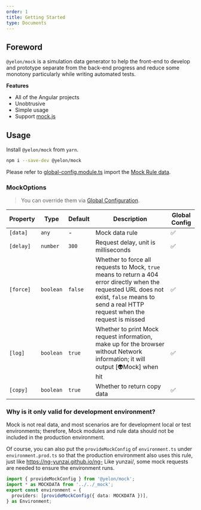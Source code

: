 ```yaml
---
order: 1
title: Getting Started
type: Documents
---
```


## Foreword

`@yelon/mock` is a simulation data generator to help the front-end to develop and prototype separate from the back-end progress and reduce some monotony particularly while writing automated tests.

**Features**

- All of the Angular projects
- Unobtrusive
- Simple usage
- Support [mock.js](http://mockjs.com/)

## Usage

Install `@yelon/mock` from `yarn`.

```bash
npm i --save-dev @yelon/mock
```

Please refer to [global-config.module.ts](https://github.com/hbyunzai/ng-yunzai/blob/master/src/app/global-config.module.ts#L26-L30) import the [Mock Rule data](/mock/rule).

### MockOptions

> You can override them via [Global Configuration](/docs/global-config).

| Property | Type | Default | Description | Global Config |
|----------|-------------|------|---------|---------------|
| `[data]` | `any` | - | Mock data rule | ✅ |
| `[delay]` | `number` | `300` | Request delay, unit is milliseconds | ✅ |
| `[force]` | `boolean` | `false` | Whether to force all requests to Mock, `true` means to return a 404 error directly when the requested URL does not exist, `false` means to send a real HTTP request when the request is missed | ✅ |
| `[log]` | `boolean` | `true` | Whether to print Mock request information, make up for the browser without Network information; it will output [👽Mock] when hit | ✅ |
| `[copy]` | `boolean` | `true` | Whether to return copy data | ✅ |

### Why is it only valid for development environment?

Mock is not real data, and most scenarios are for development local or test environments; therefore, Mock modules and rule data should not be included in the production environment.

Of course, you can also put the `provideMockConfig` of `environment.ts` under `environment.prod.ts` so that the production environment also uses this rule, just like https://ng-yunzai.github.io/ng- Like yunzai/, some mock requests are needed to ensure the environment runs.

```ts
import { provideMockConfig } from '@yelon/mock';
import * as MOCKDATA from '../../_mock';
export const environment = {
  providers: [provideMockConfig({ data: MOCKDATA })],
} as Environment;
```
